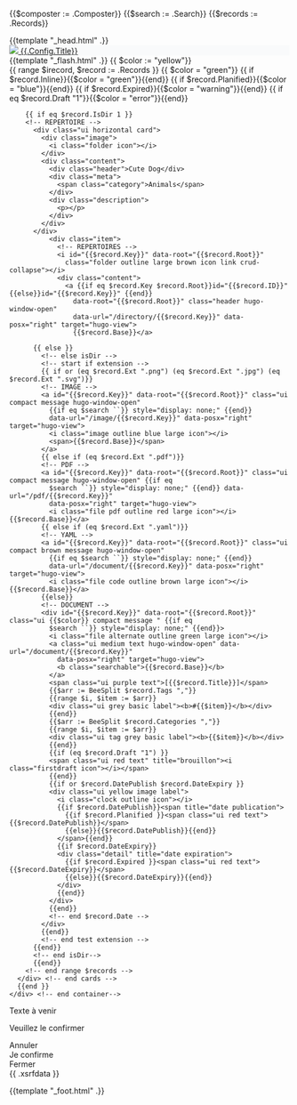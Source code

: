 <!-- list.html -->
{{$composter := .Composter}}
{{$search := .Search}}
{{$records := .Records}}
<!DOCTYPE html>
<html>
{{template "_head.html" .}}

<body>
  <!-- MENU HORIZONTAL FIXED -->
  <div class="ui top fixed menu" style="background-color: #f9fafb;">
    <div class="ui container">
      <a href="#" class="header item">
        <img class="logo" src="{{.Config.Icon}}">
        {{.Config.Title}}
      </a>
    </div>
  </div>
  <main>
    <div class="ui container">
      {{template "_flash.html" .}}
      {{ $color := "yellow"}}
      <div class="ui stackable cards">
      <!-- BOUCLE Records -->
      {{ range $irecord, $record := .Records }}
        {{ $color = "green"}}
        {{ if $record.Inline}}{{$color = "green"}}{{end}}
        {{ if $record.Planified}}{{$color = "blue"}}{{end}}
        {{ if $record.Expired}}{{$color = "warning"}}{{end}}
        {{ if eq $record.Draft "1"}}{{$color = "error"}}{{end}}

        {{ if eq $record.IsDir 1 }}
        <!-- REPERTOIRE -->
          <div class="ui horizontal card">
            <div class="image">
              <i class="folder icon"></i>
            </div>
            <div class="content">
              <div class="header">Cute Dog</div>
              <div class="meta">
                <span class="category">Animals</span>
              </div>
              <div class="description">
                <p></p>
              </div>
            </div>
          </div>
              <div class="item">
                <!-- REPERTOIRES -->
                <i id="{{$record.Key}}" data-root="{{$record.Root}}"
                  class="folder outline large brown icon link crud-collapse"></i>
                <div class="content">
                  <a {{if eq $record.Key $record.Root}}id="{{$record.ID}}" {{else}}id="{{$record.Key}}" {{end}}
                    data-root="{{$record.Root}}" class="header hugo-window-open"
                    data-url="/directory/{{$record.Key}}" data-posx="right" target="hugo-view">
                    {{$record.Base}}</a>
          
          {{ else }}
            <!-- else isDir -->
            <!-- start if extension -->
            {{ if or (eq $record.Ext ".png") (eq $record.Ext ".jpg") (eq $record.Ext ".svg")}}
            <!-- IMAGE -->
            <a id="{{$record.Key}}" data-root="{{$record.Root}}" class="ui compact message hugo-window-open"
              {{if eq $search ``}} style="display: none;" {{end}}
              data-url="/image/{{$record.Key}}" data-posx="right" target="hugo-view">
              <i class="image outline blue large icon"></i>
              <span>{{$record.Base}}</span>
            </a>
            {{ else if (eq $record.Ext ".pdf")}}
            <!-- PDF -->
            <a id="{{$record.Key}}" data-root="{{$record.Root}}" class="ui compact message hugo-window-open" {{if eq
              $search ``}} style="display: none;" {{end}} data-url="/pdf/{{$record.Key}}"
              data-posx="right" target="hugo-view">
              <i class="file pdf outline red large icon"></i>{{$record.Base}}</a>
            {{ else if (eq $record.Ext ".yaml")}}
            <!-- YAML -->
            <a id="{{$record.Key}}" data-root="{{$record.Root}}" class="ui compact brown message hugo-window-open"
              {{if eq $search ``}} style="display: none;" {{end}}
              data-url="/document/{{$record.Key}}" data-posx="right" target="hugo-view">
              <i class="file code outline brown large icon"></i>{{$record.Base}}</a>
            {{else}}
            <!-- DOCUMENT -->
            <div id="{{$record.Key}}" data-root="{{$record.Root}}" class="ui {{$color}} compact message " {{if eq
              $search ``}} style="display: none;" {{end}}>
              <i class="file alternate outline green large icon"></i>
              <a class="ui medium text hugo-window-open" data-url="/document/{{$record.Key}}"
                data-posx="right" target="hugo-view">
                <b class="searchable">{{$record.Base}}</b>
              </a>
              <span class="ui purple text">[{{$record.Title}}]</span>
              {{$arr := BeeSplit $record.Tags ","}}
              {{range $i, $item := $arr}}
              <div class="ui grey basic label"><b>#{{$item}}</b></div>
              {{end}}
              {{$arr := BeeSplit $record.Categories ","}}
              {{range $i, $item := $arr}}
              <div class="ui tag grey basic label"><b>{{$item}}</b></div>
              {{end}}
              {{if (eq $record.Draft "1") }}
              <span class="ui red text" title="brouillon"><i class="firstdraft icon"></i></span>
              {{end}}
              {{if or $record.DatePublish $record.DateExpiry }}
              <div class="ui yellow image label">
                <i class="clock outline icon"></i>
                {{if $record.DatePublish}}<span title="date publication">
                  {{if $record.Planified }}<span class="ui red text">{{$record.DatePublish}}</span>
                  {{else}}{{$record.DatePublish}}{{end}}
                </span>{{end}}
                {{if $record.DateExpiry}}
                <div class="detail" title="date expiration">
                  {{if $record.Expired }}<span class="ui red text">{{$record.DateExpiry}}</span>
                  {{else}}{{$record.DateExpiry}}{{end}}
                </div>
                {{end}}
              </div>
              {{end}}
              <!-- end $record.Date -->
            </div>
            {{end}}
            <!-- end test extension -->
          {{end}}
          <!-- end isDir-->
          {{end}}
        <!-- end range $records -->
      </div> <!-- end cards -->
      {{end }}
    </div> <!-- end container-->
  </main>
  <!-- Demande de confirmation de l'action' -->
  <div id="crud-modal-confirm" class="ui modal">
    <div class="header" id="crud-action">Texte à venir</div>
    <div class="content">
      <p>Veuillez le confirmer</p>
    </div>
    <div class="actions">
      <div class="ui cancel button">Annuler</div>
      <div class="ui approve button">Je confirme</div>
    </div>
  </div> <!-- end modal confirm -->

  <!-- Affichage d'une image en popup-->
  <div id="hugo-modal-image" class="ui modal">
    <div class="actions">
      <div class="ui cancel button">Fermer</div>
    </div>
    <div class="image content">
      <img id="hugo-image" class="ui large image" src="">
    </div>
  </div> <!-- end modal image -->

  <form method="POST" action="/list">
    {{ .xsrfdata }}
    <input type="hidden" id="crud-form-search" name="search">
    <input type="hidden" id="crud-form-searchstop" name="searchstop">
  </form>
  <!-- CONTEXTE -->
  <input type="hidden" id="hugo_view" value="hugo-view">

  {{template "_foot.html" .}}
</body>

</html>